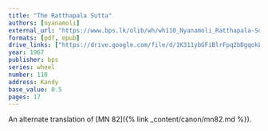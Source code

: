```yaml
---
title: "The Ratthapala Sutta"
authors: [nyanamoli]
external_url: "https://www.bps.lk/olib/wh/wh110_Nyanamoli_Ratthapala-Sutta.html"
formats: [pdf, epub]
drive_links: ["https://drive.google.com/file/d/1K311ybGFiBlrFpq2bDgqokLx68GKzh1P/view?usp=drivesdk", "https://drive.google.com/file/d/17H3filDT5n5tTRd1UABDjBld2yJSyRQi/view?usp=drivesdk"]
year: 1967
publisher: bps
series: wheel
number: 110
address: Kandy
base_value: 0.5
pages: 17
---
```


An alternate translation of [MN 82]({% link _content/canon/mn82.md %}).
